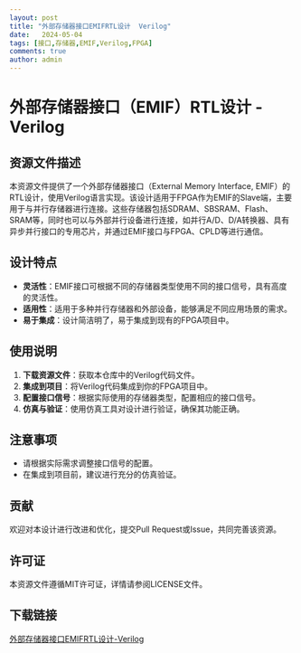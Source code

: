 ```yaml
---
layout: post
title: "外部存储器接口EMIFRTL设计  Verilog"
date:   2024-05-04
tags: [接口,存储器,EMIF,Verilog,FPGA]
comments: true
author: admin
---
```

# 外部存储器接口（EMIF）RTL设计 - Verilog

## 资源文件描述

本资源文件提供了一个外部存储器接口（External Memory Interface, EMIF）的RTL设计，使用Verilog语言实现。该设计适用于FPGA作为EMIF的Slave端，主要用于与并行存储器进行连接。这些存储器包括SDRAM、SBSRAM、Flash、SRAM等，同时也可以与外部并行设备进行连接，如并行A/D、D/A转换器、具有异步并行接口的专用芯片，并通过EMIF接口与FPGA、CPLD等进行通信。

## 设计特点

- **灵活性**：EMIF接口可根据不同的存储器类型使用不同的接口信号，具有高度的灵活性。
- **适用性**：适用于多种并行存储器和外部设备，能够满足不同应用场景的需求。
- **易于集成**：设计简洁明了，易于集成到现有的FPGA项目中。

## 使用说明

1. **下载资源文件**：获取本仓库中的Verilog代码文件。
2. **集成到项目**：将Verilog代码集成到你的FPGA项目中。
3. **配置接口信号**：根据实际使用的存储器类型，配置相应的接口信号。
4. **仿真与验证**：使用仿真工具对设计进行验证，确保其功能正确。

## 注意事项

- 请根据实际需求调整接口信号的配置。
- 在集成到项目前，建议进行充分的仿真验证。

## 贡献

欢迎对本设计进行改进和优化，提交Pull Request或Issue，共同完善该资源。

## 许可证

本资源文件遵循MIT许可证，详情请参阅LICENSE文件。

## 下载链接

[外部存储器接口EMIFRTL设计-Verilog](https://pan.quark.cn/s/403771a1b227)